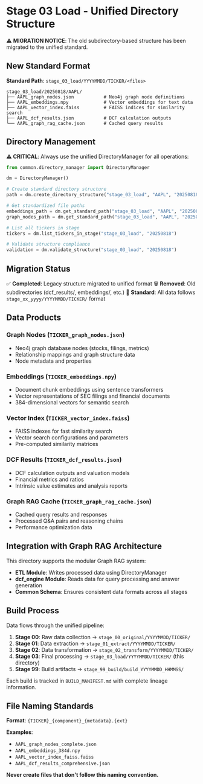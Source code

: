 # Stage 03 Load - Unified Directory Structure

⚠️ **MIGRATION NOTICE**: The old subdirectory-based structure has been migrated to the unified standard.

## New Standard Format

**Standard Path**: `stage_03_load/YYYYMMDD/TICKER/<files>`

```
stage_03_load/20250818/AAPL/
├── AAPL_graph_nodes.json           # Neo4j graph node definitions
├── AAPL_embeddings.npy             # Vector embeddings for text data  
├── AAPL_vector_index.faiss         # FAISS indices for similarity search
├── AAPL_dcf_results.json           # DCF calculation outputs
└── AAPL_graph_rag_cache.json       # Cached query results
```

## Directory Management

**⚠️ CRITICAL**: Always use the unified DirectoryManager for all operations:

```python
from common.directory_manager import DirectoryManager

dm = DirectoryManager()

# Create standard directory structure
path = dm.create_directory_structure("stage_03_load", "AAPL", "20250818")

# Get standardized file paths
embeddings_path = dm.get_standard_path("stage_03_load", "AAPL", "20250818", "AAPL_embeddings.npy")
graph_nodes_path = dm.get_standard_path("stage_03_load", "AAPL", "20250818", "AAPL_graph_nodes.json")

# List all tickers in stage
tickers = dm.list_tickers_in_stage("stage_03_load", "20250818")

# Validate structure compliance
validation = dm.validate_structure("stage_03_load", "20250818")
```

## Migration Status

✅ **Completed**: Legacy structure migrated to unified format
🗑️ **Removed**: Old subdirectories (dcf_results/, embeddings/, etc.)
📁 **Standard**: All data follows `stage_xx_yyyy/YYYYMMDD/TICKER/` format

## Data Products

### Graph Nodes (`TICKER_graph_nodes.json`)
- Neo4j graph database nodes (stocks, filings, metrics)
- Relationship mappings and graph structure data
- Node metadata and properties

### Embeddings (`TICKER_embeddings.npy`)
- Document chunk embeddings using sentence transformers
- Vector representations of SEC filings and financial documents
- 384-dimensional vectors for semantic search

### Vector Index (`TICKER_vector_index.faiss`)
- FAISS indexes for fast similarity search
- Vector search configurations and parameters
- Pre-computed similarity matrices

### DCF Results (`TICKER_dcf_results.json`)
- DCF calculation outputs and valuation models
- Financial metrics and ratios  
- Intrinsic value estimates and analysis reports

### Graph RAG Cache (`TICKER_graph_rag_cache.json`)
- Cached query results and responses  
- Processed Q&A pairs and reasoning chains
- Performance optimization data

## Integration with Graph RAG Architecture

This directory supports the modular Graph RAG system:

- **ETL Module**: Writes processed data using DirectoryManager
- **dcf_engine Module**: Reads data for query processing and answer generation
- **Common Schema**: Ensures consistent data formats across all stages

## Build Process

Data flows through the unified pipeline:

1. **Stage 00**: Raw data collection → `stage_00_original/YYYYMMDD/TICKER/`
2. **Stage 01**: Data extraction → `stage_01_extract/YYYYMMDD/TICKER/`  
3. **Stage 02**: Data transformation → `stage_02_transform/YYYYMMDD/TICKER/`
4. **Stage 03**: Final processing → `stage_03_load/YYYYMMDD/TICKER/` (this directory)
5. **Stage 99**: Build artifacts → `stage_99_build/build_YYYYMMDD_HHMMSS/`

Each build is tracked in `BUILD_MANIFEST.md` with complete lineage information.

## File Naming Standards

**Format**: `{TICKER}_{component}_{metadata}.{ext}`

**Examples**:
- `AAPL_graph_nodes_complete.json`
- `AAPL_embeddings_384d.npy`
- `AAPL_vector_index_faiss.faiss`
- `AAPL_dcf_results_comprehensive.json`

**Never create files that don't follow this naming convention.**